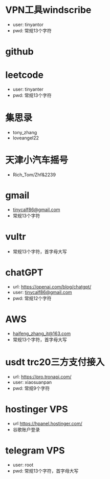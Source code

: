 # VPN工具windscribe
- user: tinyantor
- pwd: 常规13个字符

# github
# leetcode
- user: tinyanter
- pwd: 常规13个字符

# 集思录
- tony_zhang
- loveangel22

# 天津小汽车摇号
- Rich_Tom/Zhf&2239

# gmail
- tinycalf86@gmail.com
- 常规13个字符

# vultr
- 常规13个字符，首字母大写

# chatGPT
- url:  https://openai.com/blog/chatgpt/
- user: tinycalf86@gmail.com  
- pwd:  常规12个字符

# AWS
- haifeng_zhang_it@163.com
- 常规13个字符，首字母大写

# usdt trc20三方支付接入
- url: https://pro.tronapi.com/
- user: xiaosuanpan
- pwd: 常规9个字符

# hostinger VPS 
- url https://hpanel.hostinger.com/
- 谷歌账户登录

# telegram VPS
- user: root
- pwd: 常规13个字符，首字母大写